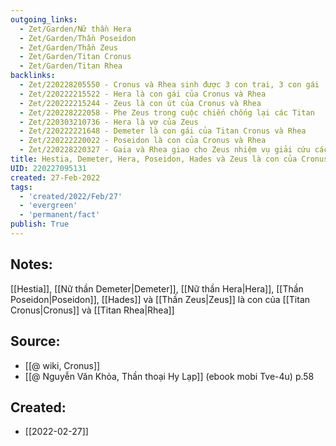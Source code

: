 ```yaml
---
outgoing_links:
  - Zet/Garden/Nữ thần Hera
  - Zet/Garden/Thần Poseidon
  - Zet/Garden/Thần Zeus
  - Zet/Garden/Titan Cronus
  - Zet/Garden/Titan Rhea
backlinks:
  - Zet/220228205550 - Cronus và Rhea sinh được 3 con trai, 3 con gái
  - Zet/220222215522 - Hera là con gái của Cronus và Rhea
  - Zet/220222215244 - Zeus là con út của Cronus và Rhea
  - Zet/220228222058 - Phe Zeus trong cuộc chiến chống lại các Titan
  - Zet/220303210736 - Hera là vợ của Zeus
  - Zet/220222221648 - Demeter là con gái của Titan Cronus và Rhea
  - Zet/220222220022 - Poseidon là con của Cronus và Rhea
  - Zet/220228220327 - Gaia và Rhea giao cho Zeus nhiệm vụ giải cứu các anh chị khỏi bụng Cronus
title: Hestia, Demeter, Hera, Poseidon, Hades và Zeus là con của Cronus và Rhea
UID: 220227095131
created: 27-Feb-2022
tags:
  - 'created/2022/Feb/27'
  - 'evergreen'
  - 'permanent/fact'
publish: True
---
```

## Notes:
[[Hestia]], [[Nữ thần Demeter|Demeter]], [[Nữ thần Hera|Hera]], [[Thần Poseidon|Poseidon]], [[Hades]] và [[Thần Zeus|Zeus]] là con của [[Titan Cronus|Cronus]] và [[Titan Rhea|Rhea]]

## Source:
- [[@ wiki, Cronus]]
- [[@ Nguyễn Văn Khỏa, Thần thoại Hy Lạp]] (ebook mobi Tve-4u) p.58
## Created:
- [[2022-02-27]]
